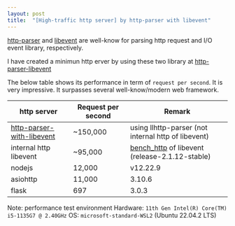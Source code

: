 ```yaml
---
layout: post
title:  "[High-traffic http server] by http-parser with libevent"
---
```


[http-parser](https://github.com/nodejs/llhttp) and [libevent](https://github.com/libevent/libevent) are well-know for parsing http request and I/O event library, respectively.

I have created a minimun http erver by using these two library at [http-parser-libevent](https://github.com/avble/http-parser-with-libevent)

The below table shows its performance in term of `request per second`. It is very impressive.
It surpasses several well-know/modern web framework.

| http server | Request per second | Remark |
|----|----|----|
| [http-parser-with-libevent](https://github.com/avble/http-parser-with-libevent)  |      ~150,000      |  using llhttp-parser (not internal http of libevent) |
| internal http libevent  |      ~95,000      |  [bench_http](https://github.com/libevent/libevent/blob/master/test/bench_http.c) of libevent (release-2.1.12-stable) |
| nodejs   |    12,000  | v12.22.9 |
| asiohttp | 11,000 | 3.10.6 |
| flask   | 697 | 3.0.3 |


Note: performance test environment
Hardware: `11th Gen Intel(R) Core(TM) i5-1135G7 @ 2.40GHz` 
OS: `microsoft-standard-WSL2` (Ubuntu 22.04.2 LTS)